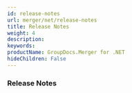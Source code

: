 ```yaml
---
id: release-notes
url: merger/net/release-notes
title: Release Notes
weight: 4
description: 
keywords: 
productName: GroupDocs.Merger for .NET
hideChildren: False
---
```

### Release Notes
